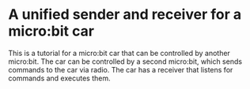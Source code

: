 # A unified sender and receiver for a micro:bit car

This is a tutorial for a micro:bit car that can be controlled by another micro:bit. The car can be controlled by a second micro:bit, which sends commands to the car via radio. The car has a receiver that listens for commands and executes them.

